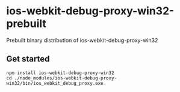 # ios-webkit-debug-proxy-win32-prebuilt
Prebuilt binary distribution of ios-webkit-debug-proxy-win32


## Get started

```
npm install ios-webkit-debug-proxy-win32
cd ./node_modules/ios-webkit-debug-proxy-win32/bin/ios_webkit_debug_proxy.exe
```
